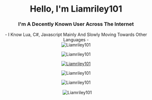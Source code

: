 <h1 align="center">Hello, I'm Liamriley101</h1>
<h3 align="center">I'm A Decently Known User Across The Internet</h3>

<div align="center">
  - I Know Lua, C#, Javascript Mainly And Slowly Moving Towards Other Languages -
</div>

<div align="center">
  <img
    src="https://github.com/Liamriley101/Liamriley101/blob/master/Transparent%20Coffin.png" alt="Liamriley101"
  />
</div>

<p align="center">
  <img
    src="https://komarev.com/ghpvc/?username=liamriley101&label=Profile%20views&color=0e75b6&style=flat" alt="Liamriley101"
  />
</p>

<p align="center">
  <a
    href="https://github.com/ryo-ma/github-profile-trophy"><img src="https://github-profile-trophy.vercel.app/?username=snoofz" alt="Liamriley101" />
  </a>
</p>

<p align="center">
  <img
    align="center" src="https://github-readme-stats.vercel.app/api/top-langs?username=liamriley101&show_icons=true&locale=en&layout=compact" alt="Liamriley101"
  />
</p>

<p align="center">
  <img
    align="center" src="https://github-readme-streak-stats.herokuapp.com/?user=liamriley101&" alt="Liamriley101"
  />
</p>

<p align="center">
  &nbsp;
  <img
    align="center" src="https://github-readme-stats.vercel.app/api?username=liamriley101&show_icons=true&locale=en" alt="Liamriley101"
  />
</p>
